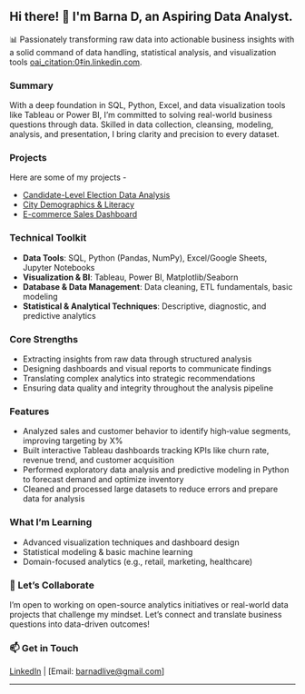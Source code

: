 
## Hi there! 👋 I'm Barna D, an Aspiring Data Analyst.

📊 Passionately transforming raw data into actionable business insights with a solid command of data handling, statistical analysis, and visualization tools  [oai_citation:0‡in.linkedin.com](https://in.linkedin.com/in/barna-d?utm_source=chatgpt.com).

###  Summary
With a deep foundation in SQL, Python, Excel, and data visualization tools like Tableau or Power BI, I’m committed to solving real-world business questions through data. Skilled in data collection, cleansing, modeling, analysis, and presentation, I bring clarity and precision to every dataset.

###  Projects

Here are some of my projects -

- [Candidate-Level Election Data Analysis](https://github.com/barna-d/WB-Election)
- [City Demographics & Literacy](https://github.com/barna-d/city_population)
- [E-commerce Sales Dashboard](https://github.com/barna-d/ecom-sales)

###  Technical Toolkit
- **Data Tools**: SQL, Python (Pandas, NumPy), Excel/Google Sheets, Jupyter Notebooks  
- **Visualization & BI**: Tableau, Power BI, Matplotlib/Seaborn  
- **Database & Data Management**: Data cleaning, ETL fundamentals, basic modeling  
- **Statistical & Analytical Techniques**: Descriptive, diagnostic, and predictive analytics

###  Core Strengths
- Extracting insights from raw data through structured analysis
- Designing dashboards and visual reports to communicate findings  
- Translating complex analytics into strategic recommendations
- Ensuring data quality and integrity throughout the analysis pipeline

###  Features
- Analyzed sales and customer behavior to identify high‑value segments, improving targeting by X%  
- Built interactive Tableau dashboards tracking KPIs like churn rate, revenue trend, and customer acquisition  
- Performed exploratory data analysis and predictive modeling in Python to forecast demand and optimize inventory  
- Cleaned and processed large datasets to reduce errors and prepare data for analysis

###  What I’m Learning
- Advanced visualization techniques and dashboard design  
- Statistical modeling & basic machine learning  
- Domain-focused analytics (e.g., retail, marketing, healthcare)

### 🤝 Let’s Collaborate
I’m open to working on open-source analytics initiatives or real-world data projects that challenge my mindset. Let’s connect and translate business questions into data-driven outcomes!  

### 📫 Get in Touch  
[LinkedIn](https://www.linkedin.com/in/barna-d) | [Email: barnadlive@gmail.com]

---
